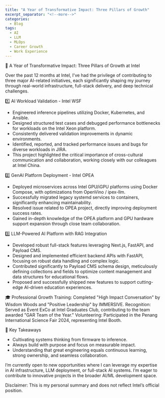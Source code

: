 ```yaml
---
title: "A Year of Transformative Impact: Three Pillars of Growth"
excerpt_separator: "<!--more-->"
categories:
  - Blog
tags:
  - AI
  - LLM
  - MLOps
  - Career Growth
  - Work Experience
---
```


📢 A Year of Transformative Impact: Three Pillars of Growth at Intel

<!--more-->

Over the past 12 months at Intel, I've had the privilege of contributing to three major AI-related initiatives, each significantly shaping my journey through real-world infrastructure, full-stack delivery, and deep technical challenges.

1️⃣ AI Workload Validation - Intel WSF
- Engineered inference pipelines utilizing Docker, Kubernetes, and Ansible.
- Designed structured test cases and debugged performance bottlenecks for workloads on the Intel Xeon platform.
- Consistently delivered validation improvements in dynamic environments.
- Identified, reported, and tracked performance issues and bugs for diverse workloads in JIRA.
- This project highlighted the critical importance of cross-cultural communication and collaboration, working closely with our colleagues at Intel China.

2️⃣ GenAI Platform Deployment - Intel OPEA
- Deployed microservices across Intel GPU/iGPU platforms using Docker Compose, with optimizations from OpenVino / ipex-llm.
- Successfully migrated legacy systemd services to containers, significantly enhancing maintainability.
- Resolved issue related to OPEA project, directly improving deployment success rates.
- Gained in-depth knowledge of the OPEA platform and GPU hardware support expansion through close team collaboration.

3️⃣ LLM-Powered AI Platform with RAG Integration
- Developed robust full-stack features leveraging Next.js, FastAPI, and Payload CMS.
- Designed and implemented efficient backend APIs with FastAPI, focusing on robust data handling and complex logic.
- Contributed significantly to Payload CMS schema design, meticulously defining collections and fields to optimize content management and data structures for educational flows.
- Proposed and successfully shipped new features to support cutting-edge AI-driven education experiences.

🎓 Professional Growth
Training: Completed "High Impact Conversation" by Wisdom Woods and "Positive Leadership" by IMMERSIVE.
Recognition: Served as Event ExCo at Intel Graduates Club, contributing to the team awarded "GAR Team of the Year."
Volunteering: Participated in the Penang International Science Fair 2024, representing Intel Booth.

🧠 Key Takeaways
- Cultivating systems thinking from firmware to inference.
- Always build with purpose and focus on measurable impact.
- Understanding that great engineering equals continuous learning, strong ownership, and seamless collaboration.

I’m currently open to new opportunities where I can leverage my expertise in AI infrastructure, LLM deployment, or full-stack AI systems. I’m eager to contribute to innovative projects in the broader AI/ML development space.

Disclaimer: This is my personal summary and does not reflect Intel’s official position.